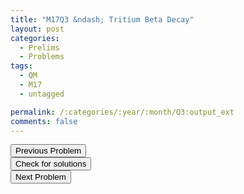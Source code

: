 ```yaml
---
title: "M17Q3 &ndash; Tritium Beta Decay"
layout: post
categories:
  - Prelims
  - Problems
tags:
  - QM
  - M17
  - untagged

permalink: /:categories/:year/:month/Q3:output_ext
comments: false
---
```

<object data="2017M3Q.pdf" type="application/pdf" width="100%" height="500"></object>

<div class='navbar'>
	<div float='left'><button onclick="window.location='Q2.html'" >Previous Problem</button></div>
	<div float='center'><button onclick="window.location='https://princetonprelim.com/prelim/36/'">Check for solutions</button></div>
	<div float='right'><button onclick="window.location='T1.html'" > Next Problem</button></div>
</div>
